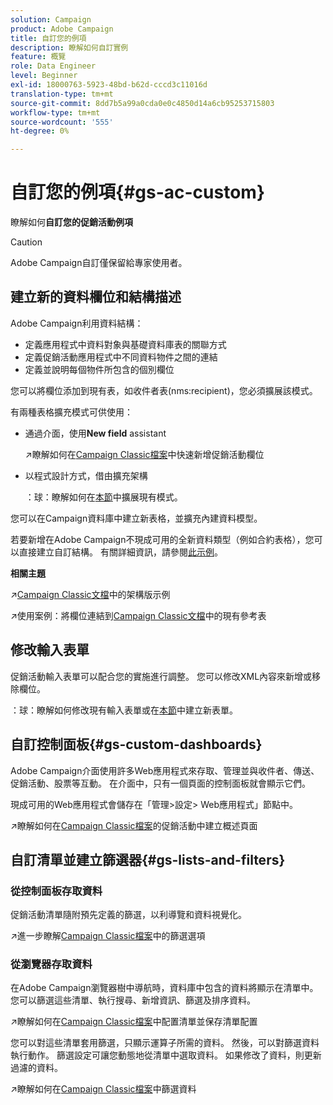 ```yaml
---
solution: Campaign
product: Adobe Campaign
title: 自訂您的例項
description: 瞭解如何自訂實例
feature: 概覽
role: Data Engineer
level: Beginner
exl-id: 18000763-5923-48bd-b62d-cccd3c11016d
translation-type: tm+mt
source-git-commit: 8dd7b5a99a0cda0e0c4850d14a6cb95253715803
workflow-type: tm+mt
source-wordcount: '555'
ht-degree: 0%

---
```


# 自訂您的例項{#gs-ac-custom}

瞭解如何&#x200B;**自訂您的促銷活動例項**

>[!CAUTION]
>
>Adobe Campaign自訂僅保留給專家使用者。

## 建立新的資料欄位和結構描述

Adobe Campaign利用資料結構：

* 定義應用程式中資料對象與基礎資料庫表的關聯方式
* 定義促銷活動應用程式中不同資料物件之間的連結
* 定義並說明每個物件所包含的個別欄位

您可以將欄位添加到現有表，如收件者表(nms:recipient)，您必須擴展該模式。

有兩種表格擴充模式可供使用：

* 通過介面，使用&#x200B;**New field** assistant

   :arrow_upper_right:瞭解如何在[Campaign Classic檔案](https://experienceleague.adobe.com/docs/campaign-classic/using/configuring-campaign-classic/editing-schemas/new-field-wizard.html?lang=en#configuring-campaign-classic)中快速新增促銷活動欄位

* 以程式設計方式，借由擴充架構

   ：球：瞭解如何在[本節](../dev/extend-schema.md)中擴展現有模式。


您可以在Campaign資料庫中建立新表格，並擴充內建資料模型。

若要新增在Adobe Campaign不現成可用的全新資料類型（例如合約表格），您可以直接建立自訂結構。 有關詳細資訊，請參閱[此示例](../dev/create-schema.md#example--creating-a-contract-table)。

**相關主題**

:arrow_upper_right:[Campaign Classic文檔](https://experienceleague.adobe.com/docs/campaign-classic/using/configuring-campaign-classic/editing-schemas/examples-of-schemas-edition.html?lang=en#configuring-campaign-classic)中的架構版示例

:arrow_upper_right:使用案例：將欄位連結到[Campaign Classic文檔](https://experienceleague.adobe.com/docs/campaign-classic/using/configuring-campaign-classic/editing-schemas/examples-of-schemas-edition.html?lang=en#uc-link)中的現有參考表


## 修改輸入表單

促銷活動輸入表單可以配合您的實施進行調整。 您可以修改XML內容來新增或移除欄位。

：球：瞭解如何修改現有輸入表單或在[本節](../dev/forms.md)中建立新表單。

## 自訂控制面板{#gs-custom-dashboards}

Adobe Campaign介面使用許多Web應用程式來存取、管理並與收件者、傳送、促銷活動、股票等互動。 在介面中，只有一個頁面的控制面板就會顯示它們。

現成可用的Web應用程式會儲存在「管理>設定> Web應用程式」節點中。

:arrow_upper_right:瞭解如何在[Campaign Classic檔案](https://experienceleague.adobe.com/docs/campaign-classic/using/designing-content/web-applications/use-cases--creating-overviews.html?lang=en#creating-a-single-page-web-application)的促銷活動中建立概述頁面


## 自訂清單並建立篩選器{#gs-lists-and-filters}

### 從控制面板存取資料

促銷活動清單隨附預先定義的篩選，以利導覽和資料視覺化。

:arrow_upper_right:進一步瞭解[Campaign Classic檔案](https://experienceleague.adobe.com/docs/campaign-classic/using/getting-started/filtering-data/filtering-options.html?lang=en#about-filtering)中的篩選選項


### 從瀏覽器存取資料

在Adobe Campaign瀏覽器樹中導航時，資料庫中包含的資料將顯示在清單中。 您可以篩選這些清單、執行搜尋、新增資訊、篩選及排序資料。

:arrow_upper_right:瞭解如何在[Campaign Classic檔案](https://experienceleague.adobe.com/docs/campaign-classic/using/getting-started/starting-with-adobe-campaign/campaign-workspace/adobe-campaign-ui-lists.html?lang=en#getting-started)中配置清單並保存清單配置


您可以對這些清單套用篩選，只顯示運算子所需的資料。 然後，可以對篩選資料執行動作。 篩選設定可讓您動態地從清單中選取資料。 如果修改了資料，則更新過濾的資料。

:arrow_upper_right:瞭解如何在[Campaign Classic檔案](https://experienceleague.adobe.com/docs/campaign-classic/using/getting-started/filtering-data/creating-filters.html?lang=en#typology-of-available-filters)中篩選資料
